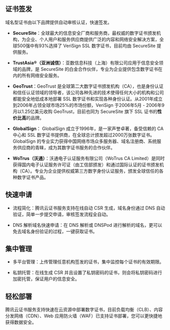 ## 证书签发

域名型证书由以下品牌提供自动审核认证，快速签发。
- **SecureSite**：全球最大的信息安全厂商和服务商，最权威的数字证书颁发机构，为企业、个人用户和服务供应商提供广泛的内容和网络安全解决方案，全球500强中有93%选择了 VeriSign SSL 数字证书，目前均由 SecureSite 提供服务。

- **TrustAsia®（亚洲诚信）**：亚数信息科技（上海）有限公司应用于信息安全领域的品牌，是 SecureSite 的白金合作伙伴，专业为企业提供包含数字证书在内的所有网络安全服务。

- **GeoTrust**：GeoTrust 是全球第二大数字证书颁发机构（CA），也是身份认证和信任认证领域的领导者，该公司各种先进的技术使得任何大小的机构和公司都能安全地低成本地部署 SSL 数字证书和实现各种身份认证。从2001年成立到2006年占领全球市场25%的市场份额，VeriSign 于2006年5月 - 2006年9月以1.25亿美元收购 GeoTrust，目前也同为 SecureSite 旗下 SSL 证书的**性价比高**的品牌。

- **GlobalSign**： GlobalSign 成立于1996年，是一家声誉卓著，备受信赖的 CA 中心和 SSL 数字证书提供商，在全球总计颁发超过2000万张数字证书。GlobalSign 的专业实力获得中国网络市场众多服务器、域名注册商、系统服务供应商的青睐，成为其数字证书服务的合作伙伴。

- **WoTrus（沃通）**：沃通电子认证服务有限公司（WoTrus CA Limited）是同时获得国内电子认证服务许可证（由工信部颁发）和通过国际认证的证书颁发机构（CA）。专业为企业提供权威第三方数字身份认证服务，颁发全球信任的各种数字证书产品。



## 快速申请
- 流程简化：腾讯云证书服务支持在线自动 CSR 生成，域名身份通过 DNS 自动验证，简单一步提交申请，审核签发流程全自动。

- DNS 解析域名快速申请：在 DNS 解析或 DNSPod 进行解析的域名，更可以免去域名身份验证的过程，一键获取证书。


## 集中管理
- 多平台管理：上传管理任意机构签发的证书，集中监控每个证书的有效期限。

- 私钥托管：在线生成 CSR 并且设置了私钥密码的证书，则会将私钥密码进行加密托管，保证用户的信息安全。


## 轻松部署

腾讯云证书服务支持快速在云资源中部署数字证书，目前负载均衡（CLB）、内容分发网络（CDN）、Web 应用防火墙（WAF）已支持证书部署，您可以更快捷地获得数据安全。